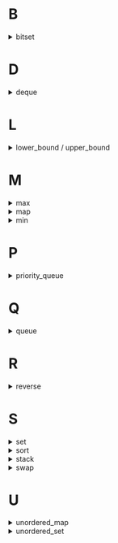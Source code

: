 # B
<details><summary>bitset</summary>

## 宣言・初期化
```c++
bitset<ビット数> 変数名;
bitset<ビット数> 変数名("ビット列");
bitset<ビット数> 変数名(整数);
```

> ビット列は定数限定
> 整数をビット列としてみなしてbitsetに変換することができる

## ビット演算
<table>
    <thead>
        <tr>
            <th>演算</th><th>演算子</th><th>使い方</th>
        </tr>
    </thead>
    <tr>
        <td>AND</td><td>&</td><td>bs1 & bs2</td>
    </tr>
    <tr>
        <td>OR</td><td>|</td><td>bs1 | bs2</td>
    </tr>
    <tr>
        <td>XOR</td><td>^</td><td>bs1 ^ bs2</td>
    </tr>
    <tr>
        <td>NOT</td><td>~</td><td>bs1 ~ bs2</td>
    </tr>
    <tr>
        <td>左シフト演算</td><td><<</td><td>bs1 << シフトするビット数</td>
    </tr>
    <tr>
        <td>右シフト演算</td><td>>></td><td>bs1 >> シフトするビット数</td>
    </tr>
</table>

演算子の後ろに `=` をつけると複合代入演算子になるよ

> ### 注意点
> 優先順位が低い演算子が多いので、必ず( )で囲む！


## 操作
<table>
    <thead>
        <tr>
            <th>操作</th><th>書き方</th><th>備考</th>
        </tr>
    </thead>
    <tr>
        <td>全てのビットを1にする</td><td>bs.set()</td><td></td>
    </tr>
    <tr>
        <td>あるビットを1にする</td><td>bs.set(location)</td><td>ビットの位置を0始まりのインデックスで指定</td>
    </tr>
    <tr>
        <td>あるビットの値変更</td><td>bs.set(location,value)</td><td>ビットの位置を0始まりのインデックスで指定</td>
    </tr>
    <tr>
        <td>全てのビットを0にする</td><td>bs.reset()</td><td></td>
    </tr>
    <tr>
        <td>全てのビットを反転する</td><td>bs.flip()</td><td></td>
    </tr>
    <tr>
        <td>全てのビットが1か調べる</td><td>bs.all()</td><td>返り値: bool</td>
    </tr>
    <tr>
        <td>あるビットが１か調べる</td><td>bs.test(location)</td><td>ビットの位置を0始まりのインデックスで指定<br>返り値: bool</td>
    </tr>
    <tr>
        <td>いずれかのビットが１か調べる</td><td>bs.anyt()</td><td>返り値: bool</td>
    </tr>
    <tr>
        <td>出力</td><td>bs</td><td></td>
    </tr>
    <tr>
        <td>文字列化</td><td>bs.to_string()</td><td></td>
    </tr>
    <tr>
        <td>整数化</td><td>bs.to_ullong()</td><td>mapのKeyとして使う場合や四則演算を行う場合に<br>ビット数が64ビットを超えている場合は、整数に変換できずに実行時エラー</td>
    </tr>
</table>

> ビットの位置は右から `0, 1, 2` ！


## 2進数リテラル
`0b` に続けて01のビット列を書くと二進表記で整数が書ける
```c++
0b1001 // 9
```


## ビット全探索
2のk乗の値を得るために、1 << kという書き方をする
```c++
for(int tmp; tmp < (1 << 3); tmp++)
```

### ビット全探索のひな型
```c++
for(int tmp = 0; tmp < (1 << ビット数); tmp++) {
    bitset<ビット数> s(tmp);
    // sに対する処理
}
```
bitsetの長さの指定に変数は使えないことに注意<br>
また計算量にも注意 (2^N回以上のループ)


## 計算量
### 整数をビット列として用いる場合
全てO(1)

### bitsetを用いる場合
ビット数をNとしてO(N)だが、<br>
まとめて処理するように実装されていることが多いため、 <br>
64ビット以内であれば基本的にO(1)になる
</details>





# D
<details><summary>deque</summary>
最初に追加したものを取り出す」というキューの操作と 「最後に追加した要素を取り出す」というスタックの操作を同時に行えるデータ構造

## 宣言
 `deque<型> 変数名;`
<br>

## 操作
値の追加
```c++
変数.push_back(値);  // 末尾への値の追加
変数.push_front(値); // 先頭への値の追加
```
値のアクセス
```c++
変数.front() // 先頭の値へのアクセス
変数.back()  // 末尾の値へのアクセス
変数.at(i)   // i番目へのアクセス
```
<br>

</details>





# L
<details><summary>lower_bound / upper_bound</summary>

昇順にソートされた配列において、「x以上の最小の要素」を求める場合にはSTLの `lower_bound` を使うことができる。<br>
同様に、「xを超える最小の要素」を求めるときには `upper_bound` を使うことができる。
<br>

## 使い方
```c++
*lower_bound(配列.begin(), 配列.end(), 値)  // 「値」以上の最小の値
*upper_bound(配列.begin(), 配列.end(), 値)  // 「値」を超えるの最小の値
```
> 先頭に*を付ける必要がある。
<br>

</details>





# M
<details><summary>max</summary>
a, bのうち大きい方の値を返す
<br>

</details>



<details><summary>map</summary>

「特定の値に、ある値が紐付いている」ようなデータを扱うことができる
## 宣言
 `map<keyの型, Valueの型> 変数名;` 

## 操作
<table>
    <thead>
        <tr>
            <th>操作</th> <th>記法</th> <th>備考</th>
        </tr>
    </thead>
    <tr>
        <td>値の追加</td> <td>変数[key] = value;</td> <td> </td>
    </tr>
    <tr>
        <td>値の削除</td> <td>変数.erase(key);</td> <td> </td>
    </tr>
    <tr>
        <td>値のアクセス</td> <td>変数.at(key);<br>変数[key];</td> <td>.at(key) : keyに対応するvalueが存在しない場合はエラーになる<br>[key] : keyに対応するvalueが存在しない場合はValueの型の初期値が追加される</td>
    </tr>
    <tr>
        <td>所属判定</td> <td>変数.count(key);</td> <td> </td>
    </tr>
    <tr>
        <td>要素数の取得</td> <td>変数.size();</td> <td> </td>
    </tr>
</table>

### ループに関するサンプルプログラム
```c++
// Keyの値が小さい順にループ
for (pair<Keyの型, Valueの型> p : 変数名) {
  Keyの型 key = p.first;
  Valueの型 value = p.second;
  // key, valueを使う
}
```
autoを用いて簡潔にできる
```c++
// Keyの値が小さい順にループ
for (auto p : 変数名) {
  auto key = p.first;
  auto value = p.second;
  // key, valueを使う
}
```
<br>

</details>



<details><summary>min</summary>
a, bのうち小さい方の値を返す
<br>

</details>





# P
<details><summary>priority_queue</summary>
「それまでに追加した要素のうち、最も大きいものを取り出す」という処理を行うことができる

## 宣言
 `priority_queue<型> 変数名;` 

## 操作
<table>
    <thead>
        <tr>
            <th>操作</th> <th>記法</th> <th>備考</th>
        </tr>
    </thead>
    <tr>
        <td>要素の追加</td> <td>変数.push(値);</td><td></td>
    </tr>
    <tr>
        <td>最大要素の取得</td> <td>変数.top();</td><td></td>
    </tr>
    <tr>
        <td>最大要素の削除</td> <td>変数.pop();</td><td></td>
    </tr>
    <tr>
        <td>要素数の取得</td> <td>変数.size();</td><td></td>
    </tr>
    <tr>
        <td>queueが空か調べる</td> <td>変数.empty();</td> <td>queueが空ならtrue</td>
    </tr>
</table>

## 使用例
```c++
#include <bits/stdc++.h>
using namespace std;

int main() {
  priority_queue<int> pq;
  pq.push(10);
  pq.push(3);
  pq.push(6);
  pq.push(1);

  // 空でない間繰り返す
  while (!pq.empty()) {
    cout << pq.top() << endl;  // 最大の値を出力
    pq.pop();  // 最大の値を削除
  }
}
```
実行結果
```
10
6
3
1
```

## 値が小さい順に取り出されるpriority_queueの宣言
 `priority_queue<型, vector<型>, greater<型>> 変数名;` 

### 使用例
```c++
#include <bits/stdc++.h>
using namespace std;

int main() {
  // 小さい順に取り出される優先度付きキュー
  priority_queue<int, vector<int>, greater<int>> pq;
  pq.push(10);
  pq.push(3);
  pq.push(6);
  pq.push(1);

  // 空でない間繰り返す
  while (!pq.empty()) {
    cout << pq.top() << endl;  // 最小の値を出力
    pq.pop();  // 最小の値を削除
  }
}
```
実行結果
```
1
3
6
10
```
<br>

</details>





# Q
<details><summary>queue</summary>
「値を1つずつ追加していき、追加した順で値を取り出す」ような処理を行うことができる

## 宣言
 `queue<型> 変数名;` 

## 操作
<table>
    <thead>
        <tr>
            <th>操作</th> <th>記法</th> <th>備考</th>
        </tr>
    </thead>
    <tr>
        <td>要素の追加</td> <td>変数.push(値);</td><td></td>
    </tr>
    <tr>
        <td>先頭要素へのアクセス</td> <td>変数.front();</td><td>空のqueueに対しての動作は未定義で、実行時エラーになるとは限らない<br> `#define _GLIBCXX_DEBUG` をプログラムの1行目に追加してエラーにできる</td>
    </tr>
    <tr>
        <td>先頭要素の削除</td> <td>変数.pop();</td><td></td>
    </tr>
    <tr>
        <td>要素数の取得</td> <td>変数.size();</td><td></td>
    </tr>
    <tr>
        <td>queueが空か調べる</td> <td>変数.empty();</td> <td>queueが空ならtrue</td>
    </tr>
</table>

## 使用例
```c++
#include <bits/stdc++.h>
using namespace std;

int main() {
  queue<int> q;
  q.push(10);
  q.push(3);
  q.push(6);
  q.push(1);

  // 空でない間繰り返す
  while (!q.empty()) {
    cout << q.front() << endl;  // 先頭の値を出力
    q.pop();  // 先頭の値を削除
  }
}
```
実行結果
```
10
3
6
1
```
<br>

</details>





# R
<details><summary>reverse</summary>
配列変数vecの要素の並びを逆にする
<br>

</details>





# S
<details><summary>set</summary>
重複の無いデータのまとまりを扱うためのデータ型

## 宣言
 `set<型> 変数名;` 
<br>

## 操作
<table>
    <thead>
        <tr>
            <th>操作</th> <th>記法</th> <th>備考</th> <th>計算量</th>
        </tr>
    </thead>
    <tr>
        <td>要素の追加</td> <td>変数.insert(値);</td><td></td><td>logN</td>
    </tr>
    <tr>
        <td>要素の削除</td> <td>変数.erase(値);</td><td></td><td>logN</td>
    </tr>
    <tr>
        <td>所属判定 (bool)</td> <td>変数.count(値);</td><td></td><td>logN</td>
    </tr>
    <tr>
        <td>最小値の取得</td> <td>*begin(変数);</td><td>空のsetにこの操作をしてはいけない</td><td>1</td>
    </tr>
    <tr>
        <td>最大値の取得</td> <td>*rbegin(変数);</td><td>空のsetにこの操作をしてはいけない</td><td>1</td>
    </tr>
</table>

</details>



<details><summary>sort</summary>
vecをソートする（要素を小さい順に並び替える）<br>
大きい順に並べ替えるには、<br>
 `sort(vec.begin(), vec.end(), greater<int>())` <br>
にする
<br>

</details>



<details><summary>stack</summary>
「新しく追加したものほど先に取り出される」ような処理を行うデータ構造

## 宣言
 `stack<型> 変数名;` 

## アクセス
 `変数名.top();` 
<br>

</details>



<details><summary>swap</summary>
a, bの値を交換する
<br>

</details>





# U
<details><summary>unordered_map</summary>

基本的な機能はmapと同じだが、アクセスや検索を高速に行うことができるデータ構造<br>
> 制約
> pairやtupleなどのハッシュ関数が定義されていない型をKeyとして用いることができない
> ループで取り出すときに、どのような順番で取り出されるかが分からない
<br>

</details>



<details><summary>unordered_set</summary>

制約がある代わりに高速なset
> 制約
> pairやtupleなどのハッシュ関数が定義されていない型をKeyとして用いることができない
> ループで取り出すときに、どのような順番で取り出されるかが分からない
> 最大値や最小値を取り出すことができない
<br>

</details>